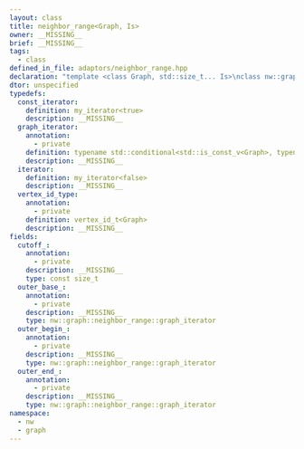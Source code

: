 ```yaml
---
layout: class
title: neighbor_range<Graph, Is>
owner: __MISSING__
brief: __MISSING__
tags:
  - class
defined_in_file: adaptors/neighbor_range.hpp
declaration: "template <class Graph, std::size_t... Is>\nclass nw::graph::neighbor_range;"
dtor: unspecified
typedefs:
  const_iterator:
    definition: my_iterator<true>
    description: __MISSING__
  graph_iterator:
    annotation:
      - private
    definition: typename std::conditional<std::is_const_v<Graph>, typename Graph::const_iterator, typename Graph::iterator>::type
    description: __MISSING__
  iterator:
    definition: my_iterator<false>
    description: __MISSING__
  vertex_id_type:
    annotation:
      - private
    definition: vertex_id_t<Graph>
    description: __MISSING__
fields:
  cutoff_:
    annotation:
      - private
    description: __MISSING__
    type: const size_t
  outer_base_:
    annotation:
      - private
    description: __MISSING__
    type: nw::graph::neighbor_range::graph_iterator
  outer_begin_:
    annotation:
      - private
    description: __MISSING__
    type: nw::graph::neighbor_range::graph_iterator
  outer_end_:
    annotation:
      - private
    description: __MISSING__
    type: nw::graph::neighbor_range::graph_iterator
namespace:
  - nw
  - graph
---
```

